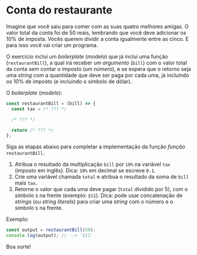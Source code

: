 # Conta do restaurante

Imagine que você saiu para comer com as suas quatro melhores amigas. O valor
total da conta foi de 50 reais, lembrando que você deve adicionar os 10% de
imposta. Vocês querem dividir a conta igualmente entre as cinco. E para isso
você vai criar um programa.

O exercício inclui um _boilerplate_ (_modelo_) que já inclui uma função
(`restaurantBill`), a qual irá receber um _argumento_ (`bill`) com o valor total
da conta sem contar o imposto (um _número_), e se espera que o retorno seja uma
_string_ com a quantidade que deve ser paga por cada uma, já incluindo os 10% de
imposto (e incluindo o símbolo de dólar).

O _boilerplate_ (_modelo_):

```js
const restaurantBill = (bill) => {
  const tax = /* ??? */

  /* ??? */

  return /* ??? */
};
```

Siga as etapas abaixo para completar a implementação da função _função_
`restaurantBill`.

1. Atribua o resultado da multiplicação `bill` por `10%` na variável `tax`
   (imposto em inglês). Dica: `10%` em decimal se escreve `0.1`.
2. Crie uma variável chamada `total` e atribua o resultado da soma de `bill`
   mais `tax`.
3. Retorne o valor que cada uma deve pagar (`total` dividido por 5), com o
   símbolo `$` na frente (exemplo: `$11`). Dica: pode usar concatenação de
   _strings_ (ou _string literals_) para criar uma _string_ com o número e o
   símbolo `$` na frente.

Exemplo:

```js
const output = restaurantBill(50);
console.log(output); // --> '$11'
```

Boa sorte!
